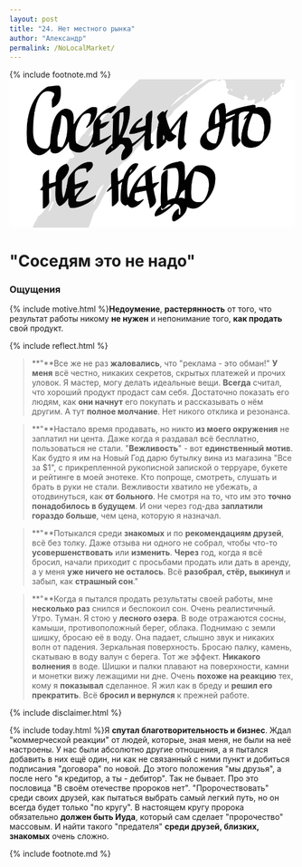```yaml
---
layout: post
title: "24. Нет местного рынка"
author: "Александр"
permalink: /NoLocalMarket/
---
```

{% include footnote.md %}
<a href="/_cards/">!["На расстоянии протянутой руки нет покупателей"](/_img/24.svg)</a>
# "Соседям это не надо"

### Ощущения
{% include motive.html %}**Недоумение**, **растерянность** от того, что результат работы никому **не нужен** и непонимание того, **как продать** свой продукт.

{% include reflect.html %}
>**"**Все же не раз **жаловались**, что "реклама - это обман!" **У меня** всё честно, никаких секретов, скрытых платежей и прочих уловок. Я мастер, могу делать идеальные вещи. **Всегда** считал, что хороший продукт продаст сам себя. Достаточно показать его людям, как **они начнут** его покупать и рассказывать о нём другим. А тут **полное молчание**. Нет никого отклика и резонанса.

>**"**Настало время продавать, но никто **из моего окружения** не заплатил ни цента. Даже когда я раздавал всё бесплатно, пользоваться не стали. "**Вежливость**" - вот **единственный мотив**. Как будто я им на Новый Год дарю бутылку вина из магазина "Все за $1", с прикрепленной рукописной запиской о терруаре, букете и рейтинге в моей энотеке. Кто попроще, смотреть, слушать и брать в руки не стали. Вежливости хватило не убежать, а отодвинуться, как **от больного**. Не смотря на то, что им это **точно понадобилось в будущем**. И они через год-два **заплатили гораздо больше**, чем цена, которую я назначал. 

>**"**Потыкался среди **знакомых** и по **рекомендациям друзей**, всё без толку. Даже отзыва ни одного не собрал, чтобы что-то **усовершенствовать** или **изменить**. **Через** год, когда я всё бросил, начали приходит с просьбами продать или дать в аренду, а у меня **уже ничего не осталось**. Всё **разобрал, стёр, выкинул** и забыл, как **страшный сон**."

>**"**Когда я пытался продать результаты своей работы, мне **несколько раз** снился и беспокоил сон. Очень реалистичный. Утро. Туман. Я стою у **лесного озера**. В воде отражаются сосны, камыши, противоположный берег, облака. Поднимаю с земли шишку, бросаю её в воду. Она падает, слышно звук и никаких волн от падения. Зеркальная поверхность. Бросаю палку, камень, скатываю в воду валун с берега. Тот же эффект. **Никакого волнения** в воде. Шишки и палки плавают на поверхности, камни и монетки вижу лежащими ни дне. Очень **похоже на реакцию** тех, кому я **показывал** сделанное. Я жил как в бреду и **решил его прекратить**. Всё **бросил и вернулся** к прежней работе.

{% include disclaimer.html %}

{% include today.html %}Я **спутал благотворительность и бизнес**. Ждал "коммерческой реакции" от людей, которые, зная меня, не были на неё настроены. У нас были абсолютно другие отношения, а я пытался добавить в них ещё один, ни как не связанный с ними пункт и добиться подписания "договора" по новой. До этого положения "мы друзья", а после него "я кредитор, а ты - дебитор". Так не бывает. Про это пословица "В своём отечестве пророков нет". "Пророчествовать" среди своих друзей, как пытаться выбрать самый легкий путь, но он всегда будет только "по кругу". В настоящем кругу пророка обязательно **должен быть Иуда**, который сам сделает "пророчество" массовым. И найти такого "предателя" **среди друзей, близких, знакомых** очень сложно.

{% include footnote.md %}
